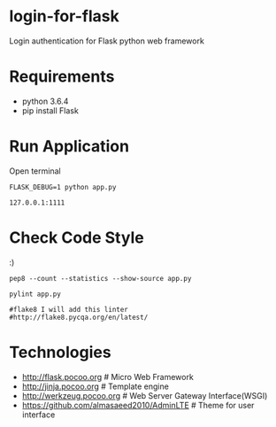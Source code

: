 # login-for-flask
Login authentication for Flask python web framework

# Requirements 
- python 3.6.4
- pip install Flask

# Run Application
Open terminal
```
FLASK_DEBUG=1 python app.py

127.0.0.1:1111
```
# Check Code Style
 :)
```
pep8 --count --statistics --show-source app.py

pylint app.py

#flake8 I will add this linter
#http://flake8.pycqa.org/en/latest/
```
# Technologies
- http://flask.pocoo.org  # Micro Web Framework
- http://jinja.pocoo.org  # Template engine
- http://werkzeug.pocoo.org # Web Server Gateway Interface(WSGI)
- https://github.com/almasaeed2010/AdminLTE # Theme for user interface
